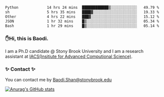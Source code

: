 <!--START_SECTION:waka-->

```txt
Python             14 hrs 24 mins  ████████████▒░░░░░░░░░░░░   49.79 %
sh                 5 hrs 35 mins   ████▓░░░░░░░░░░░░░░░░░░░░   19.33 %
Other              4 hrs 22 mins   ███▓░░░░░░░░░░░░░░░░░░░░░   15.12 %
JSON               1 hr 32 mins    █▒░░░░░░░░░░░░░░░░░░░░░░░   05.34 %
Bash               1 hr 29 mins    █▒░░░░░░░░░░░░░░░░░░░░░░░   05.14 %
```

<!--END_SECTION:waka-->

### ✋Hi, this is Baodi. 

I am a Ph.D candidate @ Stony Brook University and I am a research assistant at [IACS(Insitiute for Advanced Computional Science)](https://iacs.stonybrook.edu/).

### ✨ Contact ✨

You can contact me by [Baodi.Shan@stonybrook.edu](mailto:Baodi.Shan@stonybrook.edu)

[![Anurag's GitHub stats](https://github-readme-stats.vercel.app/api?username=lwshanbd&theme=jolly&show_icons=true&count_private=true&include_all_commits=true)](https://github.com/anuraghazra/github-readme-stats)



<!--
**lwshanbd/lwshanbd** is a ✨ _special_ ✨ repository because its `README.md` (this file) appears on your GitHub profile.

Here are some ideas to get you started:

- 🔭 I’m currently working on ...
- 🌱 I’m currently learning ...
- 👯 I’m looking to collaborate on ...
- 🤔 I’m looking for help with ...
- 💬 Ask me about ...
- 📫 How to reach me: ...
- 😄 Pronouns: ...
- ⚡ Fun fact: ...
-->
